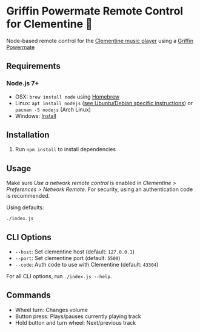 Griffin Powermate Remote Control for Clementine 🍊
==================================================

Node-based remote control for the [Clementine music player](https://www.clementine-player.org/) using a [Griffin Powermate](https://griffintechnology.com/us/powermate)

Requirements
------------

### Node.js 7+

 * OSX: `brew install node` using [Homebrew](http://brew.sh/)
 * Linux: `apt install nodejs` ([see Ubuntu/Debian specific instructions](https://nodejs.org/en/download/package-manager/#debian-and-ubuntu-based-linux-distributions)) or `pacman -S nodejs` (Arch Linux)
 * Windows: [Install](https://nodejs.org/en/download/)

Installation
------------

 1. Run `npm install` to install dependencies

Usage
-----

Make sure _Use a network remote control_ is enabled in _Clementine > Preferences > Network Remote_. For security, using an authentication code is recommended.

Using defaults:

`./index.js`

## CLI Options

 * `--host`: Set clementine host (default: `127.0.0.1`)
 * `--port`: Set clementine port (default: `5500`)
 * `--code`: Auth code to use with Clementine (default: `43304`)

For all CLI options, run `./index.js --help`.

Commands
--------

 * Wheel turn: Changes volume
 * Button press: Plays/pauses currently playing track
 * Hold button and turn wheel: Next/previous track
